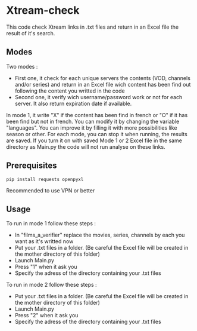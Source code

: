 # Xtream-check

This code check Xtream links in .txt files and return in an Excel file the result of it's search.


## Modes

Two modes :
  - First one, it check for each unique servers the contents (VOD, channels and/or series) and return in an Excel file wich content has been find out following the content you writted in the code
  - Second one, it verify wich username/password work or not for each server. It also return expiration date if available.

In mode 1, it write "X" if the content has been find in french or "O" if it has been find but not in french. You can modify it by changing the variable "languages". You can improve it by filling it with more possibilities like season or other.
For each mode, you can stop it when running, the results are saved.
If you turn it on with saved Mode 1 or 2 Excel file in the same directory as Main.py the code will not run analyse on these links.

## Prerequisites

```shell
pip install requests openpyxl
```

Recommended to use VPN or better

## Usage

To run in mode 1 follow these steps : 
  - In "films_a_verifier" replace the movies, series, channels by each you want as it's writted now
  - Put your .txt files in a folder. (Be careful the Excel file will be created in the mother directory of this folder)
  - Launch Main.py
  - Press "1" when it ask you
  - Specify the adress of the directory containing your .txt files

To run in mode 2 follow these steps : 
  - Put your .txt files in a folder. (Be careful the Excel file will be created in the mother directory of this folder)
  - Launch Main.py
  - Press "2" when it ask you
  - Specify the adress of the directory containing your .txt files

